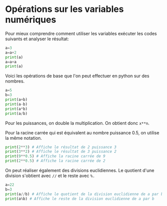 # Opérations sur les variables numériques

Pour mieux comprendre comment utiliser les variables exécuter les codes suivants et analyser le résultat:

```python
a=3
a=a+2
print(a)
a=a+a
print(a)
```

Voici les opérations de base que l'on peut effectuer en python sur des nombres.

```python
a=5
b=3
print(a+b)
print(a-b)
print(a*b)
print(a/b)
```

Pour les puissances, on double la multiplication. On obtient donc `x**n`.&#x20;

Pour la racine carrée qui est équivalent au nombre puissance 0.5, on utilise la même notation.&#x20;

```python
print(2**3) # Affiche le résultat de 2 puissance 3
print(3**2) # Affiche le résultat de 3 puissance 2
print(9**0.5) # Affiche la racine carrée de 9
print(2**0.5) # Affiche la racine carrée de 2
```

On peut réaliser également des divisions euclidiennes. Le quotient d'une division s'obtient avec `//` et le reste avec `%.`

```python
a=22
b=3
print(a//b) # Affiche le quotient de la division euclidienne de a par b
print(a%b) # Affiche le reste de la division euclidienne de a par b
```
